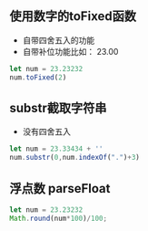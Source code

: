 ## 使用数字的toFixed函数
- 自带四舍五入的功能
- 自带补位功能比如： 23.00
```javascript
let num = 23.23232
num.toFixed(2)
```

## substr截取字符串
- 没有四舍五入
```javascript
let num = 23.33434 + ''
num.substr(0,num.indexOf(".")+3)
```

## 浮点数 parseFloat
```javascript
let num = 23.23232
Math.round(num*100)/100;
```
